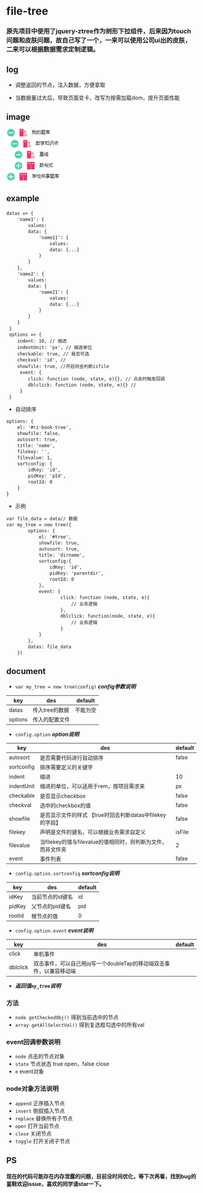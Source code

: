 # file-tree

### 原先项目中使用了jquery-ztree作为树形下拉组件，后来因为touch问题和皮肤问题，故自己写了一个，一来可以使用公司ui出的皮肤，二来可以根据数据需求定制逻辑。

## log
- 调整返回的节点，注入数据，方便拿取

- 当数据量过大后，导致页面变卡，改写为按需加载dom，提升页面性能

## image
![image](https://github.com/qn9301/file-tree/blob/master/img/asset.png?raw=true)

## example
```
datas => {
    'name1': {
        values: 
        data: {
            'name11': {
                values: 
                data: {...}
            }
        }
    },
    'name2': {
        values: 
        data: {
            'name21': {
                values: 
                data: {...}
            }
        }
    }
 }
 options => {
    indent: 10, // 缩进
    indentUnit: 'px', // 缩进单位
    checkable: true, // 是否可选
    checkval: 'id', // 
    showfile: true, //开启则去判断isfile
     event: {
        click: function (node, state, e){}, // 点击时触发回调
        dblclick: function (node, state, e){} // 
     }
 }
```
- 自动排序
```
options: {
    el: '#rz-book-tree',
    showfile: false,
    autosort: true,
    title: 'name',
    filekey: '',
    filevalue: 1,
    sortconfig: {
        idKey: 'id',
        pidKey: 'pId',
        rootId: 0
    }
}
```
- 示例
```
var file_data = data// 数据
var my_tree = new tree({
        options: {
            el: '#tree',
            showfile: true,
            autosort: true,
            title: 'dirname',
            sortconfig:{
                idKey: 'id',
                pidKey: 'parentdir',
                rootId: 0
            },
            event: {
                    click: function (node, state, e){
                        // 业务逻辑
                    },
                    dblclick: function(node, state, e){
                        // 业务逻辑
                    }
            }
        },
        datas: file_data
    })

```
## document
- `var my_tree = new tree(config)` ***config参数说明***

key | des | default
---|---|---
datas | 传入tree的数据 | 不能为空
options | 传入的配置文件 |

- `config.option` ***option说明***

key | des | default
---|---|---
autosort | 是否需要代码进行自动排序 | false
sortconfig | 排序需要定义的关键字 |
indent | 缩进 | 10
indentUnit | 缩进的单位，可以适用于rem，按项目需求来 | px
checkable | 是否显示checkbox | false
checkval | 选中的checkbox的值 | false
showfile | 是否显示文件的样式 【true时回去判断datas中filekey的字段】 | false
filekey | 声明是文件的键名，可以根据业务需求自定义 | isFile
filevalue | 当filekey的值与filevalue的值相同时，则判断为文件，而非文件夹 | 2
event | 事件列表 | false

- `config.option.sortconfig` ***sortconfig说明***

key | des | default
---|---|---
idKey | 当前节点的id键名 | id
pidKey | 父节点的pid键名 | pid
rootId | 根节点的值 | 0

- `config.option.event` ***event说明***

key | des | default
---|---|---
click | 单机事件 | 
dblclick | 双击事件，可以自己用jq写一个doubleTap的移动端双击事件，以兼容移动端 |

- ***返回值`my_tree`说明***

### 方法
- `node getCheckedObj()` 得到当前选中的节点 
- `array getAllSelectVal()` 得到复选框勾选中的所有val

### event回调参数说明
- `node` 点击的节点对象
- `state` 节点状态 true open，false close
- `e` event对象

### node对象方法说明
- `append` 正序插入节点
- `insert` 倒叙插入节点
- `replace` 替换所有子节点
- `open` 打开当前节点
- `close` 关闭节点
- `toggle` 打开关闭子节点

## PS
#### 现在的代码可能存在内存泄露的问题，目前没时间优化，等下次再看，找到bug的童鞋欢迎issue，喜欢的同学请star一下。